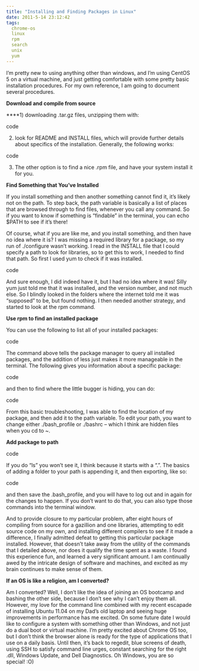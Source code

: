 ```yaml
---
title: "Installing and Finding Packages in Linux"
date: 2011-5-14 23:12:42
tags:
  chrome-os
  linux
  rpm
  search
  unix
  yum
---
```



I’m pretty new to using anything other than windows, and I’m using CentOS 5 on a virtual machine, and just getting comfortable with some pretty basic installation procedures. For my own reference, I am going to document several procedures.

**Download and compile from source**

****1) downloading .tar.gz files, unzipping them with:

code

2) look for README and INSTALL files, which will provide further details about specifics of the installation. Generally, the following works:

code

3) The other option is to find a nice .rpm file, and have your system install it for you.

**Find Something that You’ve Installed**

If you install something and then another something cannot find it, it’s likely not on the path. To step back, the path variable is basically a list of places that are browsed through to find files, whenever you call any command. So if you want to know if something is “findable” in the terminal, you can echo $PATH to see if it’s there!

Of course, what if you are like me, and you install something, and then have no idea where it is? I was missing a required library for a package, so my run of ./configure wasn’t working. I read in the INSTALL file that I could specify a path to look for libraries, so to get this to work, I needed to find that path. So first I used yum to check if it was installed.

code

And sure enough, I did indeed have it, but I had no idea where it was! Silly yum just told me that it was installed, and the version number, and not much else. So I blindly looked in the folders where the internet told me it was “supposed” to be, but found nothing. I then needed another strategy, and started to look at the rpm command.

**Use rpm to find an installed package**

You can use the following to list all of your installed packages:

code

The command above tells the package manager to query all installed packages, and the addition of less just makes it more manageable in the terminal. The following gives you information about a specific package:

code

and then to find where the little bugger is hiding, you can do:

code

From this basic troubleshooting, I was able to find the location of my package, and then add it to the path variable. To edit your path, you want to change either ./bash_profile or ./bashrc – which I think are hidden files when you cd to ~.

**Add package to path**

code

If you do “ls” you won’t see it, I think because it starts with a “.”. The basics of adding a folder to your path is appending it, and then exporting, like so:

code

and then save the .bash_profile, and you will have to log out and in again for the changes to happen. If you don’t want to do that, you can also type those commands into the terminal window.

And to provide closure to my particular problem, after eight hours of compiling from source for a gazillion and one libraries, attempting to edit source code on my own, and installing different compilers to see if it made a difference, I finally admitted defeat to getting this particular package installed. However, that doesn’t take away from the utility of the commands that I detailed above, nor does it qualify the time spent as a waste. I found this experience fun, and learned a very significant amount. I am continually awed by the intricate design of software and machines, and excited as my brain continues to make sense of them.

**If an OS is like a religion, am I converted?**

Am I converted? Well, I don’t like the idea of joining an OS bootcamp and bashing the other side, because I don’t see why I can’t enjoy them all. However, my love for the command line combined with my recent escapade of installing Ubuntu 11.04 on my Dad’s old laptop and seeing huge improvements in performance has me excited. On some future date I would like to configure a system with something other than Windows, and not just do a dual boot or virtual machine. I’m pretty excited about Chrome OS too, but I don’t think the browser alone is ready for the type of applications that I use on a daily basis. Until then, it’s back to regedit, blue screens of death, using SSH to satisfy command line urges, constant searching for the right .dll, Windows Update, and Dell Diagnostics. Oh Windows, you are so special! :O)


